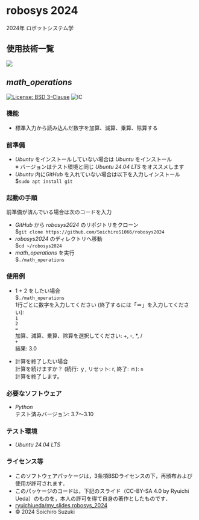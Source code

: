 # robosys 2024
2024年 ロボットシステム学

## 使用技術一覧
<img src="https://img.shields.io/badge/-Python-yellow.svg?logo=python&style=for-the-badge">

## *math_operations*
[![License: BSD 3-Clause](https://img.shields.io/badge/License-BSD%203--Clause-blue.svg)](https://opensource.org/licenses/BSD-3-Clause)
![IC](https://github.com/SoichiroS1066/robosys2024/actions/workflows/test_math_operations.yml/badge.svg)

### 機能
- 標準入力から読み込んだ数字を加算、減算、乗算、除算する

### 前準備
- *Ubuntu* をインストールしていない場合は *Ubuntu* をインストール  
※ バージョンはテスト環境と同じ *Ubuntu 24.04 LTS* をオススメします
- *Ubuntu* 内に*GitHub* を入れていない場合は以下を入力しインストール  
$`sudo apt install git`

### 起動の手順
前準備が済んでいる場合は次のコードを入力  
- *GitHub* から *robosys2024* のリポジトリをクローン  
$`git clone https://github.com/SoichiroS1066/robosys2024`  
- *robosys2024* のディレクトリへ移動  
$`cd ~/robosys2024`
- *math_operations* を実行  
$`./math_operations`

### 使用例
- 1 + 2 をしたい場合  
$`./math_operations`  
1行ごとに数字を入力してください (終了するには「＝」を入力してください):  
`1`  
`2`  
`=`  
加算、減算、乗算、除算を選択してください: +, -, *, /  
`+`  
結果: 3.0

- 計算を終了したい場合  
計算を続けますか？ (続行: ｙ, リセット: r, 終了: ｎ): `n`  
計算を終了します。

### 必要なソフトウェア
- *Python*  
テスト済みバージョン: 3.7〜3.10

### テスト環境
- *Ubuntu 24.04 LTS*

### ライセンス等
- このソフトウェアパッケージは，3条項BSDライセンスの下，再頒布および使用が許可されます．
- このパッケージのコードは，下記のスライド（CC-BY-SA 4.0 by Ryuichi Ueda）のものを，本人の許可を得て自身の著作としたものです．
- [ryuichiueda/my_slides robosys_2024](https://github.com/ryuichiueda/my_slides/tree/master/robosys_2024)
- © 2024 Soichiro Suzuki
